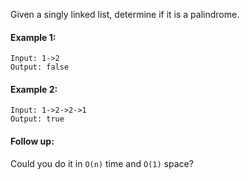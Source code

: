 Given a singly linked list, determine if it is a palindrome.

#### Example 1:
```
Input: 1->2
Output: false
```

#### Example 2:
```
Input: 1->2->2->1
Output: true
```

#### Follow up:
Could you do it in `O(n)` time and `O(1)` space?
